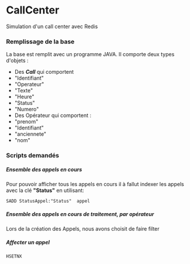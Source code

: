# CallCenter
Simulation d'un call center avec Redis

### Remplissage de la base
La base est remplit avec un programme JAVA. 
Il comporte deux types d'objets :
* Des ***Call*** qui comportent
 * "Identifiant" 
 * "Operateur"
 * "Texte"
 * "Heure"
 * "Status"
 * "Numero"
* Des Opérateur qui comportent :
 * "prenom"
 * "Identifiant"
 * "anciennete"
 * "nom"




### Scripts demandés 

##### Ensemble des appels en cours 
Pour pouvoir afficher tous les appels en cours il à fallut indexer les appels avec la clé **"Status"** en utilisant: 
```
SADD StatusAppel:"Status"  appel
```
##### Ensemble des appels en cours de traitement, par opérateur
Lors de la création des Appels, nous avons choisit de faire filter 



##### Affecter un appel


```
HSETNX
```
